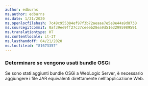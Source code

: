 ```yaml
---
author: edburns
ms.author: edburns
ms.date: 1/21/2020
ms.openlocfilehash: 7c49c955384ef97f3b72aeaae7e5e8e44a9d8738
ms.sourcegitcommit: 0af39ee9ff27c37ceeeb28ea9d51e32995989591
ms.translationtype: HT
ms.contentlocale: it-IT
ms.lasthandoff: 04/21/2020
ms.locfileid: "81673357"
---
```

### <a name="determine-whether-osgi-bundles-are-used"></a>Determinare se vengono usati bundle OSGi

Se sono stati aggiunti bundle OSGi a WebLogic Server, è necessario aggiungere i file JAR equivalenti direttamente nell'applicazione Web.
